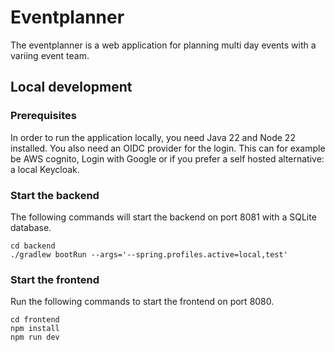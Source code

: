 # Eventplanner

The eventplanner is a web application for planning multi day events with a variing event team.

## Local development

### Prerequisites 

In order to run the application locally, you need Java 22 and Node 22 installed. You also need an OIDC provider for the login. This can for example be AWS cognito, Login with Google or if you prefer a self hosted alternative: a local Keycloak.

### Start the backend

The following commands will start the backend on port 8081 with a SQLite database.
```
cd backend
./gradlew bootRun --args='--spring.profiles.active=local,test'
```

### Start the frontend

Run the following commands to start the frontend on port 8080.
```
cd frontend
npm install
npm run dev
```


